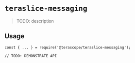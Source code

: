 # `teraslice-messaging`

> TODO: description

## Usage

```
const { ... } = require('@terascope/teraslice-messaging');

// TODO: DEMONSTRATE API
```
